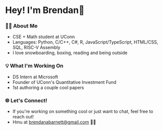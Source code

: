 # Hey! I'm Brendan👋

### 👨‍🎓 About Me
- CSE + Math student at UConn
- Languages: Python, C/C++, C#, R, JavaScript/TypeScript, HTML/CSS, SQL, RISC-V Assembly
- I love snowboarding, boxing, reading and being outside

### 💡 What I'm Working On
- DS Intern at Microsoft
- Founder of UConn's Quantitative Investment Fund
- 1st authoring a couple cool papers

### 🌐 Let's Connect!
- If you're working on something cool or just want to chat, feel free to reach out!
- Hmu at brendanabarnett@gmail.com 😤💪
